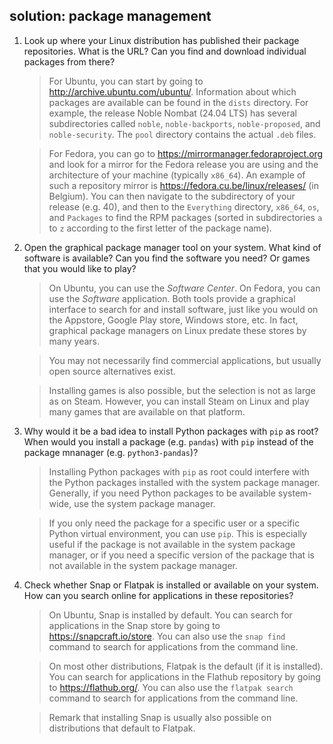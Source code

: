 ## solution: package management

1. Look up where your Linux distribution has published their package repositories. What is the URL? Can you find and download individual packages from there?

    > For Ubuntu, you can start by going to <http://archive.ubuntu.com/ubuntu/>. Information about which packages are available can be found in the `dists` directory. For example, the release Noble Nombat (24.04 LTS) has several subdirectories called `noble`, `noble-backports`, `noble-proposed`, and `noble-security`. The `pool` directory contains the actual `.deb` files.

    > For Fedora, you can go to <https://mirrormanager.fedoraproject.org> and look for a mirror for the Fedora release you are using and the architecture of your machine (typically `x86_64`). An example of such a repository mirror is <https://fedora.cu.be/linux/releases/> (in Belgium). You can then navigate to the subdirectory of your release (e.g. 40), and then to the `Everything` directory, `x86_64`, `os`, and `Packages` to find the RPM packages (sorted in subdirectories `a` to `z` according to the first letter of the package name).

2. Open the graphical package manager tool on your system. What kind of software is available? Can you find the software you need? Or games that you would like to play?

    > On Ubuntu, you can use the *Software Center*. On Fedora, you can use the *Software* application. Both tools provide a graphical interface to search for and install software, just like you would on the Appstore, Google Play store, Windows store, etc. In fact, graphical package managers on Linux predate these stores by many years.

    > You may not necessarily find commercial applications, but usually open source alternatives exist.

    > Installing games is also possible, but the selection is not as large as on Steam. However, you can install Steam on Linux and play many games that are available on that platform.

3. Why would it be a bad idea to install Python packages with `pip` as root? When would you install a package (e.g. `pandas`) with `pip` instead of the package mnanager (e.g. `python3-pandas`)?

    > Installing Python packages with `pip` as root could interfere with the Python packages installed with the system package manager. Generally, if you need Python packages to be available system-wide, use the system package manager.

    > If you only need the package for a specific user or a specific Python virtual environment, you can use `pip`. This is especially useful if the package is not available in the system package manager, or if you need a specific version of the package that is not available in the system package manager.

4. Check whether Snap or Flatpak is installed or available on your system. How can you search online for applications in these repositories?

    > On Ubuntu, Snap is installed by default. You can search for applications in the Snap store by going to <https://snapcraft.io/store>. You can also use the `snap find` command to search for applications from the command line.

    > On most other distributions, Flatpak is the default (if it is installed). You can search for applications in the Flathub repository by going to <https://flathub.org/>. You can also use the `flatpak search` command to search for applications from the command line.

    > Remark that installing Snap is usually also possible on distributions that default to Flatpak.


